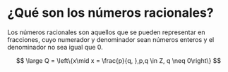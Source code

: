 # ¿Qué son los números racionales?

Los números racionales son aquellos que se pueden representar en fracciones, cuyo numerador y denominador sean números enteros y el denominador no sea igual que 0.

$$
\large Q = \left\{x\mid x = \frac{p}{q, },p,q \in Z, q \neq 0\right\}
$$